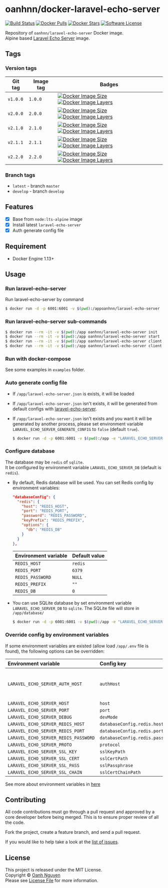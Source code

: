 # oanhnn/docker-laravel-echo-server

[![Build Status](https://github.com/oanhnn/docker-laravel-echo-server/workflows/CI-CD/badge.svg)](https://github.com/oanhnn/docker-laravel-echo-server/actions)
[![Docker Pulls](https://img.shields.io/docker/pulls/oanhnn/laravel-echo-server.svg)](https://hub.docker.com/r/oanhnn/laravel-echo-server)
[![Docker Stars](https://img.shields.io/docker/stars/oanhnn/laravel-echo-server.svg)](https://hub.docker.com/r/oanhnn/laravel-echo-server)
[![Software License](https://img.shields.io/github/license/oanhnn/docker-laravel-echo-server.svg)](https://github.com/oanhnn/docker-laravel-echo-server/blob/master/LICENSE)

Repository of `oanhnn/laravel-echo-server` Docker image.   
Alpine based [Laravel Echo Server](https://github.com/tlaverdure/laravel-echo-server) image.

## Tags

### Version tags

Git tag  | Image tag | Badges
---------|-----------|-------
`v1.0.0` | `1.0.0`   | [![Docker Image Size](https://img.shields.io/microbadger/image-size/oanhnn/laravel-echo-server/1.0.0.svg)](https://microbadger.com/images/oanhnn/laravel-echo-server:1.0.0) [![Docker Image Layers](https://img.shields.io/microbadger/layers/oanhnn/laravel-echo-server/1.0.0.svg)](https://microbadger.com/images/oanhnn/laravel-echo-server:1.0.0)
`v2.0.0` | `2.0.0`   | [![Docker Image Size](https://img.shields.io/microbadger/image-size/oanhnn/laravel-echo-server/2.0.0.svg)](https://microbadger.com/images/oanhnn/laravel-echo-server:2.0.0) [![Docker Image Layers](https://img.shields.io/microbadger/layers/oanhnn/laravel-echo-server/2.0.0.svg)](https://microbadger.com/images/oanhnn/laravel-echo-server:2.0.0)
`v2.1.0` | `2.1.0`   | [![Docker Image Size](https://img.shields.io/microbadger/image-size/oanhnn/laravel-echo-server/2.1.0.svg)](https://microbadger.com/images/oanhnn/laravel-echo-server:2.1.0) [![Docker Image Layers](https://img.shields.io/microbadger/layers/oanhnn/laravel-echo-server/2.1.0.svg)](https://microbadger.com/images/oanhnn/laravel-echo-server:2.1.0)
`v2.1.1` | `2.1.1`   | [![Docker Image Size](https://img.shields.io/microbadger/image-size/oanhnn/laravel-echo-server/2.1.1.svg)](https://microbadger.com/images/oanhnn/laravel-echo-server:2.1.1) [![Docker Image Layers](https://img.shields.io/microbadger/layers/oanhnn/laravel-echo-server/2.1.1.svg)](https://microbadger.com/images/oanhnn/laravel-echo-server:2.1.1)
`v2.2.0` | `2.2.0`   | [![Docker Image Size](https://img.shields.io/microbadger/image-size/oanhnn/laravel-echo-server/2.2.0.svg)](https://microbadger.com/images/oanhnn/laravel-echo-server:2.2.0) [![Docker Image Layers](https://img.shields.io/microbadger/layers/oanhnn/laravel-echo-server/2.2.0.svg)](https://microbadger.com/images/oanhnn/laravel-echo-server:2.2.0)

### Branch tags

- `latest` - branch `master`
- `develop` - branch `develop`

## Features

- [x] Base from `node:lts-alpine` image
- [x] Install latest `laravel-echo-server`
- [x] Auth generate config file

## Requirement
- Docker Engine 1.13+

## Usage

### Run laravel-echo-server

Run laravel-echo-server by command

```bash
$ docker run -d -p 6001:6001 -v $(pwd):/appoanhnn/laravel-echo-server
```


### Run laravel-echo-server sub-commands

```bash
$ docker run --rm -it -v $(pwd):/app oanhnn/laravel-echo-server init
$ docker run --rm -it -v $(pwd):/app oanhnn/laravel-echo-server start
$ docker run --rm -it -v $(pwd):/app oanhnn/laravel-echo-server client:add
$ docker run --rm -it -v $(pwd):/app oanhnn/laravel-echo-server client:remove
```

### Run with docker-compose

See some examples in `examples` folder.


### Auto generate config file

- If `/app/laravel-echo-server.json` is exists, it will be loaded
- If `/app/laravel-echo-server.json` isn't exists, it will be generated from default configs with [laravel-echo-server](https://github.com/tlaverdure/laravel-echo-server/blob/master/README.md#configurable-options). 
- If `/app/laravel-echo-server.json` isn't exists and you want it will be generated by another process, 
  please set environment variable `LARAVEL_ECHO_SERVER_GENERATE_CONFIG` to `false` (default `true`).   
  
  ```bash
  $ docker run -d -p 6001:6001 -v $(pwd):/app -e "LARAVEL_ECHO_SERVER_GENERATE_CONFIG=false" oanhnn/laravel-echo-server
  ```


### Configure database

The database may be `redis` of `sqlite`.   
It be configured by environment variable `LARAVEL_ECHO_SERVER_DB` (default is `redis`). 


- By default, Redis database will be used. You can set Redis config by environment variables:

  ```json
  "databaseConfig": {
    "redis": {
      "host": "REDIS_HOST",
      "port": "REDIS_PORT",
      "password": "REDIS_PASSWORD",
      "keyPrefix": "REDIS_PREFIX",
      "options": {
        "db": "REDIS_DB"
      }
    }
  },
  ```

  | Environment variable | Default value |
  |:---------------------|:--------------|
  | `REDIS_HOST`         | `redis`       |
  | `REDIS_PORT`         | `6379`        |
  | `REDIS_PASSWORD`     | `NULL`        |
  | `REDIS_PREFIX`       | `""`          |
  | `REDIS_DB`           | `0`           |

- You can use SQLite database by set environment variable `LARAVEL_ECHO_SERVER_DB` to `sqlite`. 
  The SQLite file will store in `/app/database/`

  ```bash
  $ docker run -d -p 6001:6001 -v $(pwd):/app -e "LARAVEL_ECHO_SERVER_DB=sqlite" oanhnn/laravel-echo-server
  ```


### Override config by environment variables

If some environment variables are existed (allow load `/app/.env` file is found), the following options can be overridden:

| Environment variable                 | Config key                      | Note |
|:-------------------------------------|:--------------------------------|:-----|
| `LARAVEL_ECHO_SERVER_AUTH_HOST`      | `authHost`                      | This option will fall back to the `LARAVEL_ECHO_SERVER_HOST` option as the default if that is set. |
| `LARAVEL_ECHO_SERVER_HOST`           | `host`                          | |
| `LARAVEL_ECHO_SERVER_PORT`           | `port`                          | |
| `LARAVEL_ECHO_SERVER_DEBUG`          | `devMode`                       | |
| `LARAVEL_ECHO_SERVER_REDIS_HOST`     | `databaseConfig.redis.host`     | |
| `LARAVEL_ECHO_SERVER_REDIS_PORT`     | `databaseConfig.redis.port`     | |
| `LARAVEL_ECHO_SERVER_REDIS_PASSWORD` | `databaseConfig.redis.password` | |
| `LARAVEL_ECHO_SERVER_PROTO`          | `protocol`                      | |
| `LARAVEL_ECHO_SERVER_SSL_KEY`        | `sslKeyPath`                    | |
| `LARAVEL_ECHO_SERVER_SSL_CERT`       | `sslCertPath`                   | |
| `LARAVEL_ECHO_SERVER_SSL_PASS`       | `sslPassphrase`                 | |
| `LARAVEL_ECHO_SERVER_SSL_CHAIN`      | `sslCertChainPath`              | |

See more about environment variables in [here](https://github.com/tlaverdure/laravel-echo-server/blob/master/README.md#dotenv)


## Contributing

All code contributions must go through a pull request and approved by a core developer before being merged. 
This is to ensure proper review of all the code.

Fork the project, create a feature branch, and send a pull request.

If you would like to help take a look at the [list of issues](https://github.com/oanhnn/docker-laravel-echo-server/issues).

## License

This project is released under the MIT License.   
Copyright © [Oanh Nguyen](https://github.com/oanhnn)   
Please see [License File](https://github.com/oanhnn/docker-laravel-echo-server/blob/master/LICENSE) for more information.
